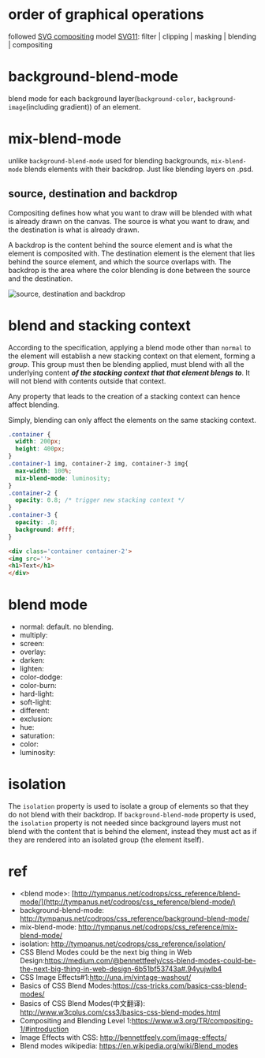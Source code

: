 # order of graphical operations

followed [SVG compositing](http://www.w3.org/TR/SVG11/render.html#Introduction) model [SVG11](https://www.w3.org/TR/compositing-1/#biblio-svg11): filter | clipping | masking | blending | compositing

# background-blend-mode

blend mode for each background layer(`background-color`, `background-image`(including gradient)) of an element.


# mix-blend-mode

unlike `background-blend-mode` used for blending backgrounds, `mix-blend-mode` blends elements with their backdrop. Just like blending layers on .psd.


## source, destination and backdrop

Compositing defines how what you want to draw will be blended with what is already drawn on the canvas. The source is what you want to draw, and the destination is what is already drawn.

A backdrop is the content behind the source element and is what the element is composited with. The destination element is the element that lies behind the source element, and which the source overlaps with. The backdrop is the area where the color blending is done between the source and the destination. 

![source, destination and backdrop](https://sarasoueidan.com/images/backdrop.png)


# blend and stacking context

According to the specification, applying a blend mode other than `normal` to the element will establish a new stacking context on that element, forming a _group_. This group must then be blending applied, must blend with all the underlying content **_of the stacking context that that element blengs to_**. It will not blend with contents outside that context.

Any property that leads to the creation of a stacking context can hence affect blending.

Simply, blending can only affect the elements on the same stacking context.

~~~CSS
.container {
  width: 200px;
  height: 400px;
}
.container-1 img, container-2 img, container-3 img{
  max-width: 100%;
  mix-blend-mode: luminosity;
}
.container-2 {
  opacity: 0.8; /* trigger new stacking context */
}
.container-3 {
  opacity: .8;
  background: #fff;
}
~~~
~~~HTML
<div class='container container-2'>
<img src=''>
<h1>Text</h1>
</div>
~~~


# blend mode

- normal: default. no blending.
- multiply: 
- screen:
- overlay:
- darken: 
- lighten:
- color-dodge:
- color-burn:
- hard-light:
- soft-light:
- different:
- exclusion:
- hue:
- saturation:
- color:
- luminosity:


# isolation

The `isolation` property is used to isolate a group of elements so that they do not blend with their backdrop. If `background-blend-mode` property is used, the `isolation` property is not needed since background layers must not blend with
the content that is behind the element, instead they must act as if they are rendered into an isolated group (the element itself).


# ref
- \<blend mode\>: [http://tympanus.net/codrops/css_reference/blend-mode/](http://tympanus.net/codrops/css_reference/blend-mode/)
- background-blend-mode: http://tympanus.net/codrops/css_reference/background-blend-mode/
- mix-blend-mode: http://tympanus.net/codrops/css_reference/mix-blend-mode/
- isolation: http://tympanus.net/codrops/css_reference/isolation/
- CSS Blend Modes could be the next big thing in Web Design:https://medium.com/@bennettfeely/css-blend-modes-could-be-the-next-big-thing-in-web-design-6b51bf53743a#.94yujwlb4
- CSS Image Effects#1:http://una.im/vintage-washout/
- Basics of CSS Blend Modes:https://css-tricks.com/basics-css-blend-modes/
- Basics of CSS Blend Modes(中文翻译): http://www.w3cplus.com/css3/basics-css-blend-modes.html
- Compositing and Blending Level 1:https://www.w3.org/TR/compositing-1/#introduction
- Image Effects with CSS: http://bennettfeely.com/image-effects/
- Blend modes wikipedia: https://en.wikipedia.org/wiki/Blend_modes
